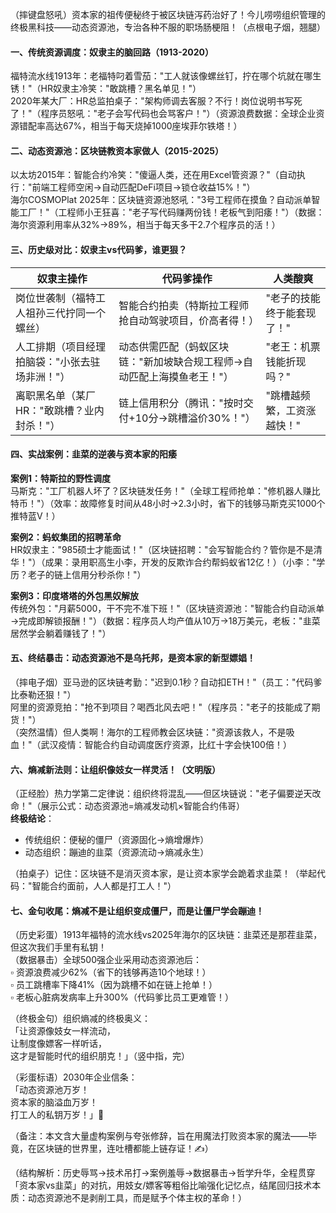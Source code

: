 
（摔键盘怒吼）资本家的祖传便秘终于被区块链泻药治好了！今儿唠唠组织管理的终极黑科技——动态资源池，专治各种不服的职场肠梗阻！（点根电子烟，翘腿）


#### 一、传统资源调度：奴隶主的脑回路（1913-2020）
福特流水线1913年：老福特叼着雪茄："工人就该像螺丝钉，拧在哪个坑就在哪生锈！"（HR奴隶主冷笑："敢跳槽？黑名单见！"）  
2020年某大厂：HR总监拍桌子："架构师调去客服？不行！岗位说明书写死了！"（程序员怒吼："老子会写代码也会骂客户！"）（资源浪费数据：全球企业资源错配率高达67%，相当于每天烧掉1000座埃菲尔铁塔！）


#### 二、动态资源池：区块链教资本家做人（2015-2025）
以太坊2015年：智能合约冷笑："傻逼人类，还在用Excel管资源？"（自动执行："前端工程师空闲→自动匹配DeFi项目→锁仓收益15%！"）  
海尔COSMOPlat 2025年：区块链资源池怒吼："3号工程师在摸鱼？自动派单智能工厂！"（工程师小王狂喜："老子写代码赚两份钱！老板气到阳痿！"）（数据：海尔资源利用率从32%→89%，相当于每天多干2.7个程序员的活！）


#### 三、历史级对比：奴隶主vs代码爹，谁更狠？
| 奴隶主操作 | 代码爹操作 | 人类酸爽 |
|------------|------------|----------|
| 岗位世袭制（福特工人祖孙三代拧同一个螺丝） | 智能合约拍卖（特斯拉工程师抢自动驾驶项目，价高者得！） | "老子的技能终于能套现了！" |
| 人工排期（项目经理拍脑袋："小张去驻场非洲！"） | 动态供需匹配（蚂蚁区块链："新加坡缺合规工程师→自动匹配上海摸鱼老王！"） | "老王：机票钱能折现吗？" |
| 离职黑名单（某厂HR："敢跳槽？业内封杀！"） | 链上信用积分（腾讯："按时交付+10分→跳槽溢价30%！"） | "跳槽越频繁，工资涨越快！" |


#### 四、实战案例：韭菜的逆袭与资本家的阳痿
**案例1：特斯拉的野性调度**  
马斯克："工厂机器人坏了？区块链发任务！"（全球工程师抢单："修机器人赚比特币！"）（效率：故障修复时间从48小时→2.3小时，省下的钱够马斯克买1000个推特蓝V！）  

**案例2：蚂蚁集团的招聘革命**  
HR奴隶主："985硕士才能面试！"（区块链招聘："会写智能合约？管你是不是清华！"）（成果：录用职高生小李，开发的反欺诈合约帮蚂蚁省12亿！）（小李："学历？老子的链上信用分秒杀你！"）  

**案例3：印度塔塔的外包黑奴解放**  
传统外包："月薪5000，干不完不准下班！"（区块链资源池："智能合约自动派单→完成即解锁报酬！"）（数据：程序员人均产值从10万→18万美元，老板："韭菜居然学会躺着赚钱了！"）


#### 五、终结暴击：动态资源池不是乌托邦，是资本家的新型嫖娼！
（摔电子烟）亚马逊的区块链考勤："迟到0.1秒？自动扣ETH！"（员工："代码爹比泰勒还狠！"）  
阿里的资源竞拍："抢不到项目？喝西北风去吧！"（程序员："老子的技能成了期货！"）  
（突然温情）但人类啊！海尔的工程师教会区块链："资源该救人，不是吸血！"（武汉疫情：智能合约自动调度医疗资源，比红十字会快100倍！）


#### 六、熵减新法则：让组织像妓女一样灵活！（文明版）
（正经脸）热力学第二定律说：组织终将混乱——但区块链说："老子偏要逆天改命！"（展示公式：动态资源池=熵减发动机×智能合约伟哥）  
**终极结论**：  
- 传统组织：便秘的僵尸（资源固化→熵增爆炸）  
- 动态组织：蹦迪的韭菜（资源流动→熵减永生）  

（拍桌子）记住：区块链不是消灭资本家，是让资本家学会跪着求韭菜！（举起代码："智能合约面前，人人都是打工人！"）


#### 七、金句收尾：熵减不是让组织变成僵尸，而是让僵尸学会蹦迪！
（历史彩蛋）1913年福特的流水线vs2025年海尔的区块链：韭菜还是那茬韭菜，但这次我们手里有私钥！  
（数据暴击）全球500强企业采用动态资源池后：  
▫️ 资源浪费减少62%（省下的钱够再造10个地球！）  
▫️ 员工跳槽率下降41%（因为跳槽不如在链上抢单！）  
▫️ 老板心脏病发病率上升300%（代码爹比员工更难管！）  

（终极金句）组织熵减的终极奥义：  
「让资源像妓女一样流动，  
让制度像嫖客一样听话，  
这才是智能时代的组织朋克！」（竖中指，完）  

（彩蛋标语）2030年企业信条：  
「动态资源池万岁！  
资本家的脑溢血万岁！  
打工人的私钥万岁！」💸  

（备注：本文含大量虚构案例与夸张修辞，旨在用魔法打败资本家的魔法——毕竟，在区块链的世界里，连吐槽都能上链存证！✍️）  

（结构解析：历史辱骂→技术吊打→案例羞辱→数据暴击→哲学升华，全程贯穿「资本家vs韭菜」的对抗，用妓女/嫖客等粗俗比喻强化记忆点，结尾回归技术本质：动态资源池不是剥削工具，而是赋予个体主权的革命！）